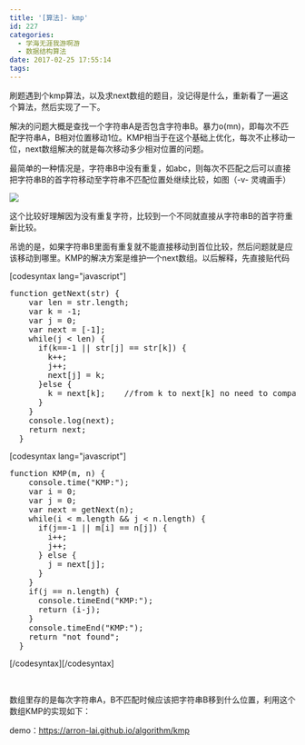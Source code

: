 ```yaml
---
title: '[算法]- kmp'
id: 227
categories:
  - 学海无涯我游啊游
  - 数据结构算法
date: 2017-02-25 17:55:14
tags:
---
```


刷题遇到个kmp算法，以及求next数组的题目，没记得是什么，重新看了一遍这个算法，然后实现了一下。

解决的问题大概是查找一个字符串A是否包含字符串B。暴力o(mn)，即每次不匹配字符串A，B相对位置移动1位。KMP相当于在这个基础上优化，每次不止移动一位，next数组解决的就是每次移动多少相对位置的问题。

最简单的一种情况是，字符串B中没有重复，如abc，则每次不匹配之后可以直接把字符串B的首字符移动至字符串不匹配位置处继续比较，如图（-v- 灵魂画手）

![](http://www.arronlai.com/wp-content/uploads/2017/02/WechatIMG6-e1488015850577-300x225.jpeg)

这个比较好理解因为没有重复字符，比较到一个不同就直接从字符串B的首字符重新比较。

吊诡的是，如果字符串B里面有重复就不能直接移动到首位比较，然后问题就是应该移动到哪里。KMP的解决方案是维护一个next数组。以后解释，先直接贴代码

[codesyntax lang="javascript"]
<pre>function getNext(str) {
    var len = str.length;
    var k = -1;
    var j = 0;
    var next = [-1];
    while(j &lt; len) {
      if(k==-1 || str[j] == str[k]) {
        k++;
        j++;
        next[j] = k;
      }else {
        k = next[k];    //from k to next[k] no need to compare
      }
    }
    console.log(next);
    return next;
  }</pre>
[codesyntax lang="javascript"]
<pre>function KMP(m, n) {
    console.time("KMP:");
    var i = 0;
    var j = 0;
    var next = getNext(n);
    while(i &lt; m.length &amp;&amp; j &lt; n.length) {
      if(j==-1 || m[i] == n[j]) {
        i++;
        j++;
      } else {
        j = next[j];
      }
    }
    if(j == n.length) {
      console.timeEnd("KMP:");
      return (i-j);
    }
    console.timeEnd("KMP:");
    return "not found";
  }</pre>
[/codesyntax][/codesyntax]

&nbsp;

数组里存的是每次字符串A，B不匹配时候应该把字符串B移到什么位置，利用这个数组KMP的实现如下：

demo：https://arron-lai.github.io/algorithm/kmp
